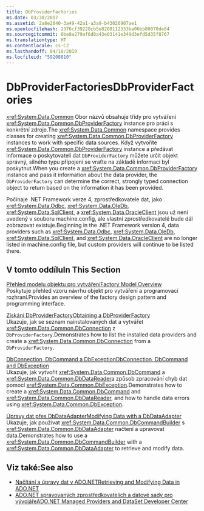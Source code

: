 ```yaml
---
title: DbProviderFactories
ms.date: 03/30/2017
ms.assetid: 2a8e2640-3a49-42a1-a3a9-b43026907ae1
ms.openlocfilehash: 2376cf39228cb5e8208112333ba06bb80070de84
ms.sourcegitcommit: 0be8a279af6d8a43e03141e349d3efd5d35f8767
ms.translationtype: HT
ms.contentlocale: cs-CZ
ms.lasthandoff: 04/18/2019
ms.locfileid: "59208810"
---
```

# <a name="dbproviderfactories"></a><span data-ttu-id="ae1b8-102">DbProviderFactories</span><span class="sxs-lookup"><span data-stu-id="ae1b8-102">DbProviderFactories</span></span>
<span data-ttu-id="ae1b8-103"><xref:System.Data.Common> Obor názvů obsahuje třídy pro vytváření <xref:System.Data.Common.DbProviderFactory> instance pro práci s konkrétní zdroje.</span><span class="sxs-lookup"><span data-stu-id="ae1b8-103">The <xref:System.Data.Common> namespace provides classes for creating <xref:System.Data.Common.DbProviderFactory> instances to work with specific data sources.</span></span> <span data-ttu-id="ae1b8-104">Když vytvoříte <xref:System.Data.Common.DbProviderFactory> instance a předávat informace o poskytovateli dat `DbProviderFactory` můžete určit objekt správný, silného typu připojení se vraťte na základě informací byl poskytnut.</span><span class="sxs-lookup"><span data-stu-id="ae1b8-104">When you create a <xref:System.Data.Common.DbProviderFactory> instance and pass it information about the data provider, the `DbProviderFactory` can determine the correct, strongly typed connection object to return based on the information it has been provided.</span></span>  
  
 <span data-ttu-id="ae1b8-105">Počínaje .NET Framework verze 4, zprostředkovatele dat, jako <xref:System.Data.Odbc>, <xref:System.Data.OleDb>, <xref:System.Data.SqlClient>, a <xref:System.Data.OracleClient> jsou už není uvedený v souboru machine.config, ale vlastní zprostředkovatelé bude dál zobrazovat existuje.</span><span class="sxs-lookup"><span data-stu-id="ae1b8-105">Beginning in the .NET Framework version 4, data providers such as <xref:System.Data.Odbc>, <xref:System.Data.OleDb>, <xref:System.Data.SqlClient>, and <xref:System.Data.OracleClient> are no longer listed in machine.config file, but custom providers will continue to be listed there.</span></span>  
  
## <a name="in-this-section"></a><span data-ttu-id="ae1b8-106">V tomto oddílu</span><span class="sxs-lookup"><span data-stu-id="ae1b8-106">In This Section</span></span>  
 [<span data-ttu-id="ae1b8-107">Přehled modelu objektu pro vytváření</span><span class="sxs-lookup"><span data-stu-id="ae1b8-107">Factory Model Overview</span></span>](../../../../docs/framework/data/adonet/factory-model-overview.md)  
 <span data-ttu-id="ae1b8-108">Poskytuje přehled vzoru návrhu objekt pro vytváření a programovací rozhraní.</span><span class="sxs-lookup"><span data-stu-id="ae1b8-108">Provides an overview of the factory design pattern and programming interface.</span></span>  
  
 [<span data-ttu-id="ae1b8-109">Získání DbProviderFactory</span><span class="sxs-lookup"><span data-stu-id="ae1b8-109">Obtaining a DbProviderFactory</span></span>](../../../../docs/framework/data/adonet/obtaining-a-dbproviderfactory.md)  
 <span data-ttu-id="ae1b8-110">Ukazuje, jak se seznam nainstalovaných dat a vytvářet <xref:System.Data.Common.DbConnection> z `DbProviderFactory`.</span><span class="sxs-lookup"><span data-stu-id="ae1b8-110">Demonstrates how to list the installed data providers and create a <xref:System.Data.Common.DbConnection> from a `DbProviderFactory`.</span></span>  
  
 [<span data-ttu-id="ae1b8-111">DbConnection, DbCommand a DbException</span><span class="sxs-lookup"><span data-stu-id="ae1b8-111">DbConnection, DbCommand and DbException</span></span>](../../../../docs/framework/data/adonet/dbconnection-dbcommand-and-dbexception.md)  
 <span data-ttu-id="ae1b8-112">Ukazuje, jak vytvořit <xref:System.Data.Common.DbCommand> a <xref:System.Data.Common.DbDataReader>a způsob zpracování chyb dat pomocí <xref:System.Data.Common.DbException>.</span><span class="sxs-lookup"><span data-stu-id="ae1b8-112">Demonstrates how to create a <xref:System.Data.Common.DbCommand> and <xref:System.Data.Common.DbDataReader>, and how to handle data errors using <xref:System.Data.Common.DbException>.</span></span>  
  
 [<span data-ttu-id="ae1b8-113">Úpravy dat přes DbDataAdapter</span><span class="sxs-lookup"><span data-stu-id="ae1b8-113">Modifying Data with a DbDataAdapter</span></span>](../../../../docs/framework/data/adonet/modifying-data-with-a-dbdataadapter.md)  
 <span data-ttu-id="ae1b8-114">Ukazuje, jak používat <xref:System.Data.Common.DbCommandBuilder> s <xref:System.Data.Common.DbDataAdapter> načtení a upravovat data.</span><span class="sxs-lookup"><span data-stu-id="ae1b8-114">Demonstrates how to use a <xref:System.Data.Common.DbCommandBuilder> with a <xref:System.Data.Common.DbDataAdapter> to retrieve and modify data.</span></span>  
  
## <a name="see-also"></a><span data-ttu-id="ae1b8-115">Viz také:</span><span class="sxs-lookup"><span data-stu-id="ae1b8-115">See also</span></span>

- [<span data-ttu-id="ae1b8-116">Načítání a úpravy dat v ADO.NET</span><span class="sxs-lookup"><span data-stu-id="ae1b8-116">Retrieving and Modifying Data in ADO.NET</span></span>](../../../../docs/framework/data/adonet/retrieving-and-modifying-data.md)
- [<span data-ttu-id="ae1b8-117">ADO.NET spravovaných zprostředkovatelích a datové sady pro vývojáře</span><span class="sxs-lookup"><span data-stu-id="ae1b8-117">ADO.NET Managed Providers and DataSet Developer Center</span></span>](https://go.microsoft.com/fwlink/?LinkId=217917)
